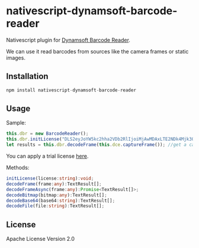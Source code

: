 # nativescript-dynamsoft-barcode-reader

Nativescript plugin for [Dynamsoft Barcode Reader](https://www.dynamsoft.com/barcode-reader/overview/).

We can use it read barcodes from sources like the camera frames or static images.

## Installation

```javascript
npm install nativescript-dynamsoft-barcode-reader
```

## Usage

Sample:

```ts
this.dbr = new BarcodeReader();
this.dbr.initLicense("DLS2eyJoYW5kc2hha2VDb2RlIjoiMjAwMDAxLTE2NDk4Mjk3OTI2MzUiLCJvcmdhbml6YXRpb25JRCI6IjIwMDAwMSIsInNlc3Npb25QYXNzd29yZCI6IndTcGR6Vm05WDJrcEQ5YUoifQ=="); //1-day public trial.
let results = this.dbr.decodeFrame(this.dce.captureFrame()); //get a camera frame from Dynamsoft Camera Enhancer
```

You can apply a trial license [here](https://www.dynamsoft.com/customer/license/trialLicense/?product=dbr).

Methods:

```ts
initLicense(license:string):void;
decodeFrame(frame:any):TextResult[];
decodeFrameAsync(frame:any):Promise<TextResult[]>;
decodeBitmap(bitmap:any):TextResult[];
decodeBase64(base64:string):TextResult[];
decodeFile(file:string):TextResult[];
```

## License

Apache License Version 2.0
